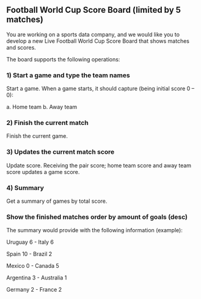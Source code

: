 
## Football World Cup Score Board (limited by 5 matches)
You are working on a sports data company, and we would like you to develop a new Live
Football World Cup Score Board that shows matches and scores.

The board supports the following operations:

### 1) Start a game and type the team names
Start a game. When a game starts, it should capture (being initial score 0 – 0):

a. Home team
b. Away team

### 2) Finish the current match
Finish the current game. 

### 3) Updates the current match score
Update score. Receiving the pair score; home team score and away team score 
updates a game score.

### 4) Summary
Get a summary of games by total score.

### Show the finished matches order by amount of goals (desc)
The summary would provide with the following information (example):

   Uruguay 6 - Italy 6

   Spain 10 - Brazil 2

   Mexico 0 - Canada 5

   Argentina 3 - Australia 1

   Germany 2 - France 2